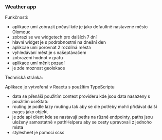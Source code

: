 ### Weather app

Funkčnosti:

 - aplikace umí zobrazit počasí kde je jako defaultně nastavené město Olomouc
 - zobrazí se we widgetech pro dalších 7 dní
 - hlavní widget je s podrobnostmi na dnešní den
 - aplikcae umí porovnat 2 rozdílná města
 - vyhledávání měst je s našeptávačem
 - zobrazení hodnot v grafu
 - aplikace umí měnit pozadí
 - je zde moznost geolokace

Technická stránka:

Aplikace je vytvořená v Reactu s použítím TypeScriptu

  - data se přenáší použitím context provideru kde jsou data nasazeny s použitím useStatu
  - routing je podle lazy routingu tak aby se dle potřeby mohli přidávat další pages jako objekt
  - je zde api client kde se nastavují peths na různé endpointy, paths jsou uložený samostatně
    v pathHelperu aby se cesty upravovali z jednoho místa
  - stylesheet je pomocí scss


